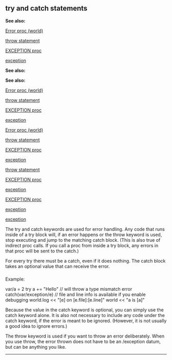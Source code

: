 

 try and catch statements
--------------------------




**See also:** 


[Error proc (world)](#/world/proc/Error) 

[throw statement](#/proc/throw) 

[EXCEPTION proc](#/proc/EXCEPTION) 

[exception](#/exception) 






**See also:** 

**See also:**

[Error proc (world)](#/world/proc/Error) 

[throw statement](#/proc/throw) 

[EXCEPTION proc](#/proc/EXCEPTION) 

[exception](#/exception) 




[Error proc (world)](#/world/proc/Error)

[throw statement](#/proc/throw) 

[EXCEPTION proc](#/proc/EXCEPTION) 

[exception](#/exception) 



[throw statement](#/proc/throw)

[EXCEPTION proc](#/proc/EXCEPTION) 

[exception](#/exception) 


[EXCEPTION proc](#/proc/EXCEPTION)

[exception](#/exception) 

[exception](#/exception)

 The try and catch keywords are used for error handling. Any code that runs
inside of a try block will, if an error happens or the throw keyword is used,
stop executing and jump to the matching catch block. (This is also true of
indirect proc calls. If you call a proc from inside a try block, any errors
in that proc will be sent to the catch.)




 For every try there must be a catch, even if it does nothing. The catch
block takes an optional value that can receive the error.



### 
 Example:



 var/a = 2
try
 a += "Hello" // will throw a type mismatch error
catch(var/exception/e)
 // file and line info is available if you enable debugging
 world.log << "[e] on [e.file]:[e.line]"
world << "a is [a]"


 Because the value in the catch keyword is optional, you can simply use the
catch keyword alone. It is also not necessary to include any code under the
catch keyword, if the error is meant to be ignored. (However, it is not
usually a good idea to ignore errors.)




 The throw keyword is used if you want to throw an error deliberately. When
you use throw, the error thrown does not have to be an /exception datum, but
can be anything you like.





---


